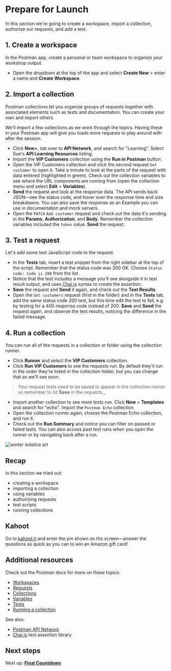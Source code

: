 # Prepare for Launch

In this section we're going to create a workspace, import a collection, authorize our requests, and add a test.

## 1. Create a workspace

In the Postman app, create a personal or team workspace to organize your workshop output.

* Open the dropdown at the top of the app and select __Create New__ &gt; enter a name and __Create Workspace__.

## 2. Import a collection

Postman collections let you organize groups of requests together with associated elements such as tests and documentation. You can create your own and import others.

We'll import a few collections as we work through the topics. Having these in your Postman app will give you loads more requests to play around with after the session.

* Click **New+**, tab over to **API Network**, and search for "Learning". Select Sue's __API Learning Resources__ listing.
* Import the __VIP Customers__ collection using the **Run in Postman** button.
* Open the VIP Customers collection and click the second request `Get customer` to open it. Take a minute to look at the parts of the request with data entered (highlighted in green). Check out the collection variables to see where the URL components are coming from (open the collection menu and select __Edit__ &gt; __Variables__).
* __Send__ the request and look at the response data. The API sends back JSON—see the status code, and hover over the response time and size breakdowns. You can also save the response as an Example you can use in documentation and mock servers.
* Open the `PATCH` `Add customer` request and check out the data it's sending in the __Params__, __Authorization__, and __Body__. Remember the collection variables included the `token` value. __Send__ the request.

## 3. Test a request

Let's add some test JavaScript code to the request.

* In the **Tests** tab, insert a test snippet from the right sidebar at the top of the script. Remember that the status code was 200 OK. Choose `Status code: Code is 200` from the list.
* Notice that the test includes a message you'll see alongside it in test result output, and uses [Chai.js](https://www.chaijs.com/) syntax to create the assertion.
* __Save__ the request and __Send__ it again, and check out the __Test Results__.
* Open the `Get customers` request (first in the folder) and in the __Tests__ tab, add the same status code 200 test, but this time edit the test to fail, e.g. by testing for a 400 response code instead of 200. __Save__ and __Send__ the request again, and observe the test results, noticing the difference in the failed message.

## 4. Run a collection

You can run all of the requests in a collection or folder using the collection runner.

* Click __Runner__ and select the __VIP Customers__ collection.
* Click __Run VIP Customers__ to see the requests run. By default they'll run in the order they're listed in the collection folder, but you can change that as we'll see soon.

> Your request tests need to be saved to appear in the collection runner so remember to hit __Save__ in the requests._

* Import another collection to see more tests run. Click __New__ &gt; __Templates__ and search for "echo". Import the `Postman Echo` collection.
* Open the collection runner again, choose the Postman Echo collection, and run it.
* Check out the __Run Summary__ and notice you can filter on passed or failed tests. You can also access past test runs when you open the runner or by navigating back after a run.

![[winter solstice art](https://apod.nasa.gov/apod/image/1712/WinterSolsticeMW_Seip.jpg)](https://apod.nasa.gov/apod/image/1712/WinterSolsticeMW_Seip.jpg)

## Recap

In this section we tried out:

* creating a workspace
* importing a collection
* using variables
* authorizing requests
* test scripts
* running collections

## Kahoot

Go to [kahoot.it](https://kahoot.it/) and enter the pin shown on the screen—answer the questions as quick as you can to win an Amazon gift card!

## Additional resources

Check out the Postman docs for more on these topics:

* [Workspaces](https://learning.postman.com/docs/postman/workspaces/intro-to-workspaces)
* [Requests](https://learning.postman.com/docs/postman/sending-api-requests/requests/)
* [Collections](https://learning.postman.com/docs/postman/collections/intro-to-collections/)
* [Variables](https://learning.postman.com/docs/postman/variables-and-environments/variables/)
* [Tests](https://learning.postman.com/docs/postman/scripts/test-scripts/)
* [Running a collection](https://learning.postman.com/docs/postman/collection-runs/intro-to-collection-runs/)

See also:

* [Postman API Network](https://explore.postman.com/)
* [Chai.js](https://www.chaijs.com/) test assertion library

## Next steps

Next up: __[Final Countdown](./part2-FinalCountdown.md)__
